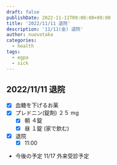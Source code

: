```yaml
---
draft: false
publishDate: 2022-11-11T09:00:00+09:00
title: '2022/11/11 退院'
description: '11/11(金) 退院'
author: nuovotaka
categories:
  - health
tags:
  - egpa
  - sick
---
```


## 2022/11/11 退院

- [x] 血糖を下げるお薬
- [x] プレドニン(錠剤) ２５ mg
  - [x] 朝 ４錠
  - [x] 昼 １錠 (家で飲む)
- [x] 退院
  - [x] 11:00
- 今後の予定
  11/17 外来受診予定
